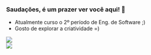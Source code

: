 ### Saudações, é um prazer ver você aqui! 🥰

-  Atualmente curso o 2º período de Eng. de Software ;)
-  Gosto de explorar a criatividade =)

<img src="https://www.infoescola.com/wp-content/uploads/2009/08/snoopy.gif" withd= "90">

<div>
  <a href="https://instagram.com/laah_nanes" target="_blank"><img src="https://img.shields.io/badge/-Instagram-%23E4405F?style=for-the-badge&logo=instagram&logoColor=white" target="_blank"></a>
</div>
